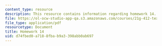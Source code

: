 ```yaml
---
content_type: resource
description: This resource contains information regarding homework 14.
file: https://ol-ocw-studio-app-qa.s3.amazonaws.com/courses/21g-412-texts-topics-and-times-in-german-literature-fall-2009/d74fbed0a7188fbab9a3398abb0ab697_MIT21G_412F09_hw14.pdf
file_type: application/pdf
resourcetype: Document
title: Homework 14
uid: d74fbed0-a718-8fba-b9a3-398abb0ab697
---
```

